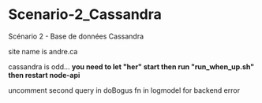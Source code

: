 # Scenario-2_Cassandra

Scénario 2 - Base de données Cassandra


site name is andre.ca

cassandra is odd... **you need to let "her" start then run "run_when_up.sh" then restart node-api**

uncomment second query in doBogus fn in logmodel for backend error
